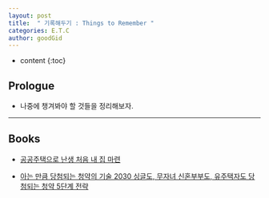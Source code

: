 ```yaml
---
layout: post
title:  " 기록해두기 : Things to Remember "
categories: E.T.C
author: goodGid
---
```

* content
{:toc}

## Prologue

* 나중에 챙겨봐야 할 것들을 정리해보자.


---

## Books

* [공공주택으로 난생 처음 내 집 마련](https://book.naver.com/bookdb/book_detail.nhn?bid=15001459)

* [아는 만큼 당첨되는 청약의 기술 2030 싱글도, 무자녀 신혼부부도, 유주택자도 당첨되는 청약 5단계 전략](https://book.naver.com/bookdb/book_detail.nhn?bid=16628311)